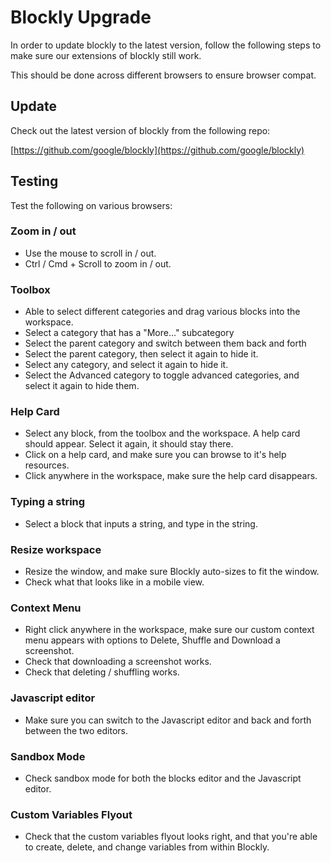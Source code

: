 # Blockly Upgrade

In order to update blockly to the latest version, follow the following steps to make sure our extensions of blockly still work. 

This should be done across different browsers to ensure browser compat.

## Update

Check out the latest version of blockly from the following repo:

[https://github.com/google/blockly](https://github.com/google/blockly)

## Testing

Test the following on various browsers:

### Zoom in / out

* Use the mouse to scroll in / out. 
* Ctrl / Cmd + Scroll to zoom in / out. 

### Toolbox

* Able to select different categories and drag various blocks into the workspace. 
* Select a category that has a "More..." subcategory
* Select the parent category and switch between them back and forth 
* Select the parent category, then select it again to hide it. 
* Select any category, and select it again to hide it. 
* Select the Advanced category to toggle advanced categories, and select it again to hide them. 

### Help Card

* Select any block, from the toolbox and the workspace. A help card should appear. Select it again, it should stay there. 
* Click on a help card, and make sure you can browse to it's help resources. 
* Click anywhere in the workspace, make sure the help card disappears. 

### Typing a string

* Select a block that inputs a string, and type in the string.

### Resize workspace

* Resize the window, and make sure Blockly auto-sizes to fit the window.
* Check what that looks like in a mobile view. 

### Context Menu

* Right click anywhere in the workspace, make sure our custom context menu appears with options to Delete, Shuffle and Download a screenshot. 
* Check that downloading a screenshot works. 
* Check that deleting / shuffling works. 


### Javascript editor

* Make sure you can switch to the Javascript editor and back and forth between the two editors.

### Sandbox Mode

* Check sandbox mode for both the blocks editor and the Javascript editor. 

### Custom Variables Flyout 
* Check that the custom variables flyout looks right, and that you're able to create, delete, and change variables from within Blockly.